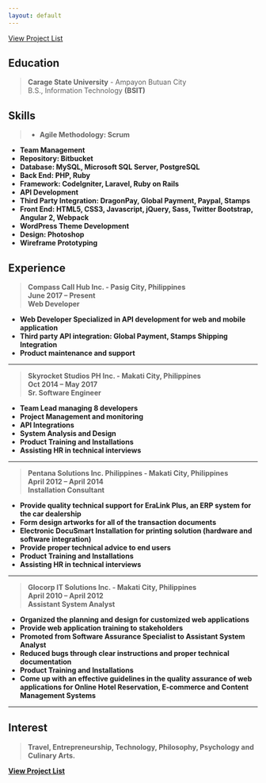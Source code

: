 ```yaml
---
layout: default
---
```


[View Project List](./another-page.html)

## Education 

> **Carage State University** - Ampayon Butuan City <br />
> B.S., Information Technology <strong>(BSIT)<strong> 

## Skills 

> * Agile Methodology: Scrum 
* Team Management 
* Repository: Bitbucket 
* Database: MySQL, Microsoft SQL Server, PostgreSQL 
* Back End: PHP, Ruby 
* Framework: CodeIgniter, Laravel, Ruby on Rails 
* API Development 
* Third Party Integration: DragonPay, Global Payment,
Paypal, Stamps 
* Front End: HTML5, CSS3, Javascript, jQuery, Sass,
Twitter
Bootstrap, Angular 2, Webpack 
* WordPress Theme Development 
* Design: Photoshop
* Wireframe Prototyping 

## Experience 
> **Compass Call Hub Inc.** - Pasig City, Philippines <br />
June 2017 – Present <br />
Web Developer <br />
* Web Developer Specialized in API development for web and mobile application 
* Third party API integration: Global Payment, Stamps Shipping Integration 
* Product maintenance and support 

***

> **Skyrocket Studios PH Inc.** - Makati City, Philippines <br />
Oct 2014 – May 2017 <br />
Sr. Software Engineer <br />
* Team Lead managing 8 developers 
* Project Management and monitoring
* API Integrations 
* System Analysis and Design 
* Product Training and Installations 
* Assisting HR in technical interviews 

***

> **Pentana Solutions Inc. Philippines** - Makati City, Philippines <br />
April 2012 – April 2014 <br />
Installation Consultant <br />
* Provide quality technical support for EraLink Plus, an ERP system for the
car dealership  
* Form design artworks for all of the transaction documents 
* Electronic DocuSmart Installation for printing solution (hardware and
software integration) 
* Provide proper technical advice to end users  
* Product Training and Installations 
* Assisting HR in technical interviews 

*** 

> **Glocorp IT Solutions Inc.** - Makati City, Philippines <br />
April 2010 – April 2012 <br />
Assistant System Analyst <br />
* Organized the planning and design for customized web applications   
* Provide web application training to stakeholders 
* Promoted from Software Assurance Specialist to Assistant System Analyst 
* Reduced bugs through clear instructions and proper technical documentation
* Product Training and Installations 
* Come up with an effective guidelines in the quality assurance of web applications for Online Hotel Reservation, E-commerce and Content Management Systems

***

## Interest 

> Travel, Entrepreneurship, Technology, Philosophy, Psychology and Culinary Arts.

[View Project List](./another-page.html)
